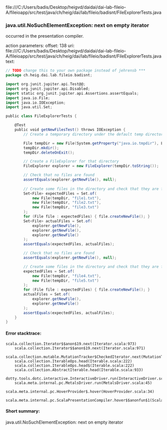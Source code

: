 file:///C:/Users/badis/Desktop/heigvd/daidai/dai-lab-fileio-A/fileioapp/src/test/java/ch/heig/dai/lab/fileio/badisnt/FileExplorerTests.java
### java.util.NoSuchElementException: next on empty iterator

occurred in the presentation compiler.

action parameters:
offset: 138
uri: file:///C:/Users/badis/Desktop/heigvd/daidai/dai-lab-fileio-A/fileioapp/src/test/java/ch/heig/dai/lab/fileio/badisnt/FileExplorerTests.java
text:
```scala
// TODO change this to your own package instead of jehrensb ***
package ch.heig.dai.lab.fileio.badisnt;

import org.junit.jupiter.api.Test@@;
import org.junit.jupiter.api.Disabled;
import static org.junit.jupiter.api.Assertions.assertEquals;
import java.io.File;
import java.io.IOException;
import java.util.Set;

public class FileExplorerTests {

    @Test
    public void getNewFilesTest() throws IOException {
        // Create a temporary directory under the default temp directory using java.io.File

        File tempDir = new File(System.getProperty("java.io.tmpdir"), Long.toString(System.nanoTime()));
        tempDir.mkdir();
        tempDir.deleteOnExit();

        // Create a FileExplorer for that directory
        FileExplorer explorer = new FileExplorer(tempDir.toString());

        // Check that no files are found
        assertEquals(explorer.getNewFile(), null);
        
        // Create some files in the directory and check that they are found
        Set<File> expectedFiles = Set.of(
            new File(tempDir, "file1.txt"),
            new File(tempDir, "file2.txt"),
            new File(tempDir, "file3.txt")
        );
        for (File file : expectedFiles) { file.createNewFile(); }
        Set<File> actualFiles = Set.of(
            explorer.getNewFile(),
            explorer.getNewFile(),
            explorer.getNewFile()
        );
        assertEquals(expectedFiles, actualFiles);

        // Check that no files are found
        assertEquals(explorer.getNewFile(), null);

        // Create some files in the directory and check that they are found
        expectedFiles = Set.of(
            new File(tempDir, "file4.txt"),
            new File(tempDir, "file5.txt")
        );
        for (File file : expectedFiles) { file.createNewFile(); }
        actualFiles = Set.of(
            explorer.getNewFile(),
            explorer.getNewFile()
        );
        assertEquals(expectedFiles, actualFiles);
    }
}
```



#### Error stacktrace:

```
scala.collection.Iterator$$anon$19.next(Iterator.scala:973)
	scala.collection.Iterator$$anon$19.next(Iterator.scala:971)
	scala.collection.mutable.MutationTracker$CheckedIterator.next(MutationTracker.scala:76)
	scala.collection.IterableOps.head(Iterable.scala:222)
	scala.collection.IterableOps.head$(Iterable.scala:222)
	scala.collection.AbstractIterable.head(Iterable.scala:933)
	dotty.tools.dotc.interactive.InteractiveDriver.run(InteractiveDriver.scala:168)
	scala.meta.internal.pc.MetalsDriver.run(MetalsDriver.scala:45)
	scala.meta.internal.pc.HoverProvider$.hover(HoverProvider.scala:34)
	scala.meta.internal.pc.ScalaPresentationCompiler.hover$$anonfun$1(ScalaPresentationCompiler.scala:329)
```
#### Short summary: 

java.util.NoSuchElementException: next on empty iterator